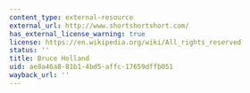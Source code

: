```yaml
---
content_type: external-resource
external_url: http://www.shortshortshort.com/
has_external_license_warning: true
license: https://en.wikipedia.org/wiki/All_rights_reserved
status: ''
title: Bruce Holland
uid: ae8a46a8-81b1-4bd5-affc-17659dffb051
wayback_url: ''
---
```

